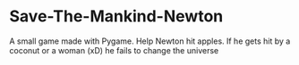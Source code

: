 # Save-The-Mankind-Newton

A small game made with Pygame. Help Newton hit apples. If he gets hit by a coconut or a woman (xD) he fails to change the universe 
